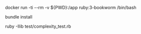 docker run -ti --rm -v ${PWD}:/app ruby:3-bookworm /bin/bash

bundle install

ruby -Ilib test/complexity_test.rb